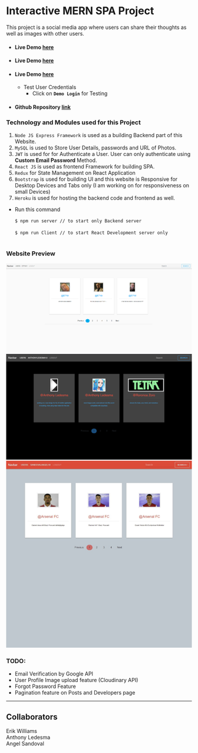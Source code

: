# Interactive MERN SPA Project

This project is a social media app where users can share their thoughts as well as images with other users. 

- #### Live Demo [here](https://gql-client-epw.herokuapp.com/profile)
- #### Live Demo [here](https://gql-client-angel.herokuapp.com/)
- #### Live Demo [here](https://gql-client-kalo.herokuapp.com/)

  - Test User Credentials
    - Click on **`Demo Login`** for Testing

- #### Github Repository [link](https://github.com/EPW80/Interactive-MERN-SPA-Project)

### Technology and Modules used for this Project

1. `Node JS Express Framework` is used as a building Backend part of this Website.
2. `MySQL` is used to Store User Details, passwords and URL of Photos.
3. `JWT` is used for for Authenticate a User. User can only authenticate using **Custom Email Password** Method.
4. `React JS` is used as frontend Framework for building SPA.
5. `Redux` for State Management on React Application
6. `Bootstrap` is used for building UI and this website is Responsive for Desktop Devices and Tabs only (I am working on for responsiveness on small Devices)
7. `Heroku` is used for hosting the backend code and frontend as well.

 - Run this command

     ```
     $ npm run server // to start only Backend server

     $ npm run Client // to start React Development server only

     
### Website Preview

![screenshot](./client/public/erikshot.png)
![screenshot](./client/public/anthonyshot.png)
![screenshot](./client/public/angelshot.jpg)


### TODO:

- Email Verification by Google API
- User Profile Image upload feature (Cloudinary API)
- Forgot Password Feature
- Pagination feature on Posts and Developers page

---


## Collaborators

Erik Williams
<br>
Anthony Ledesma
<br>
Angel Sandoval
